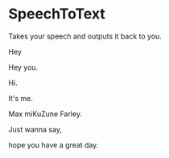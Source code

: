# SpeechToText
Takes your speech and outputs it back to you.



Hey

Hey you.

Hi.

It's me.

Max miKuZune Farley.

Just wanna say,

hope you have a great day.

